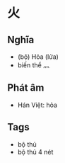 # 火

## Nghĩa
* (bộ) Hỏa (lửa)
* biến thể 灬

## Phát âm
* Hán Việt: hỏa

## Tags
* bộ thủ
* bộ thủ 4 nét

<script>window.HANZI_FIELD='火';</script>

